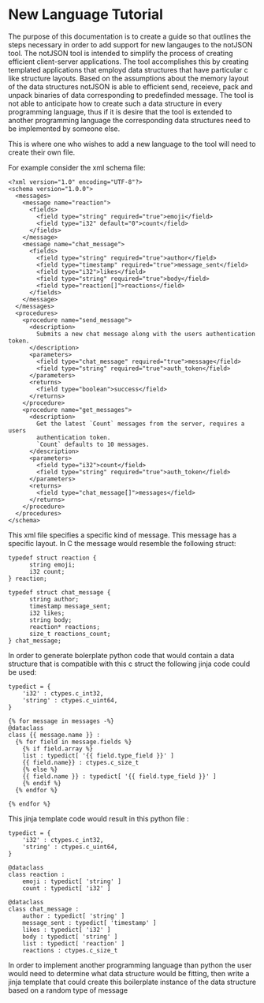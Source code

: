 # New Language Tutorial

The purpose of this documentation is to create a guide so
that outlines the steps necessary in order to add support
for new langauges to the notJSON tool. The notJSON tool
is intended to simplify the process of creating efficient
client-server applications. The tool accomplishes this by 
creating templated applications that employd data structures
that have particular c like structure layouts. Based on the
assumptions about the memory layout of the data structures
notJSON is able to efficient send, receieve, pack and unpack
binaries of data corresponding to predefinded message. The tool
is not able to anticipate how to create such a data structure
in every programming language, thus if it is desire that the 
tool is extended to another programming language the
corresponding data structures need to be implemented by someone
else. 

This is where one who wishes to add a new language to the tool
will need to create their own file.

For example consider the xml schema file: 

```
<?xml version="1.0" encoding="UTF-8"?>
<schema version="1.0.0">
  <messages>
    <message name="reaction">
      <fields>
        <field type="string" required="true">emoji</field>
        <field type="i32" default="0">count</field>
      </fields>
    </message>
    <message name="chat_message">
      <fields>
        <field type="string" required="true">author</field>
        <field type="timestamp" required="true">message_sent</field>
        <field type="i32">likes</field>
        <field type="string" required="true">body</field>
        <field type="reaction[]">reactions</field>
      </fields>
    </message>
  </messages>
  <procedures>
    <procedure name="send_message">
      <description>
        Submits a new chat message along with the users authentication token.
      </description>
      <parameters>
        <field type="chat_message" required="true">message</field>
        <field type="string" required="true">auth_token</field>
      </parameters>
      <returns>
        <field type="boolean">success</field>
      </returns>
    </procedure>
    <procedure name="get_messages">
      <description>
        Get the latest `Count` messages from the server, requires a users
        authentication token.
        `Count` defaults to 10 messages.
      </description>
      <parameters>
        <field type="i32">count</field>
        <field type="string" required="true">auth_token</field>
      </parameters>
      <returns>
        <field type="chat_message[]">messages</field>
      </returns>
    </procedure>
  </procedures>
</schema>
```


This xml file specifies a specific kind of message. This
message has a specific layout. In C the message would
resemble the following struct:

```
typedef struct reaction {
      string emoji;
      i32 count;
} reaction;

typedef struct chat_message {
      string author;
      timestamp message_sent;
      i32 likes;
      string body;
      reaction* reactions;
      size_t reactions_count;
} chat_message;
```


In order to generate bolerplate python code that would 
contain a data structure that is compatible with this
c struct the following jinja code could be used:

```
typedict = {
    'i32' : ctypes.c_int32,
    'string' : ctypes.c_uint64,
}

{% for message in messages -%}
@dataclass
class {{ message.name }} :
  {% for field in message.fields %}
    {% if field.array %}
    list : typedict[ '{{ field.type_field }}' ]
    {{ field.name}} : ctypes.c_size_t 
    {% else %}
    {{ field.name }} : typedict[ '{{ field.type_field }}' ] 
    {% endif %}
  {% endfor %}

{% endfor %}
```

This jinja template code would result in this python file :

```
typedict = {
    'i32' : ctypes.c_int32,
    'string' : ctypes.c_uint64,
}

@dataclass
class reaction :
    emoji : typedict[ 'string' ] 
    count : typedict[ 'i32' ] 

@dataclass
class chat_message :
    author : typedict[ 'string' ] 
    message_sent : typedict[ 'timestamp' ] 
    likes : typedict[ 'i32' ] 
    body : typedict[ 'string' ] 
    list : typedict[ 'reaction' ]
    reactions : ctypes.c_size_t 

```

In order to implement another programming language
than python the user would need to determine what data 
structure would be fitting, then write a jinja template
that could create this boilerplate instance of the 
data structure based on a random type of message